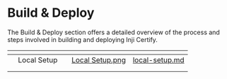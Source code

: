 # Build & Deploy

The Build & Deploy section offers a detailed overview of the process and steps involved in building and deploying Inji Certify.

<table data-view="cards"><thead><tr><th></th><th></th><th></th><th data-hidden data-card-cover data-type="files"></th><th data-hidden data-card-target data-type="content-ref"></th></tr></thead><tbody><tr><td></td><td>Local Setup</td><td></td><td><a href="../../.gitbook/assets/Local Setup.png">Local Setup.png</a></td><td><a href="local-setup.md">local-setup.md</a></td></tr><tr><td></td><td></td><td></td><td></td><td></td></tr><tr><td></td><td></td><td></td><td></td><td></td></tr></tbody></table>
